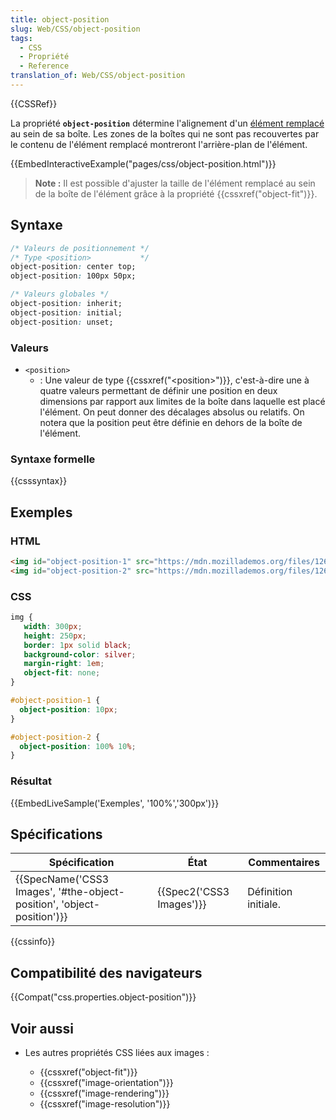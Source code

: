 ```yaml
---
title: object-position
slug: Web/CSS/object-position
tags:
  - CSS
  - Propriété
  - Reference
translation_of: Web/CSS/object-position
---
```

{{CSSRef}}

La propriété **`object-position`** détermine l'alignement d'un [élément remplacé](/fr/docs/Web/CSS/%C3%89l%C3%A9ment_remplac%C3%A9) au sein de sa boîte. Les zones de la boîtes qui ne sont pas recouvertes par le contenu de l'élément remplacé montreront l'arrière-plan de l'élément.

{{EmbedInteractiveExample("pages/css/object-position.html")}}

> **Note :** Il est possible d'ajuster la taille de l'élément remplacé au sein de la boîte de l'élément grâce à la propriété {{cssxref("object-fit")}}.

## Syntaxe

```css
/* Valeurs de positionnement */
/* Type <position>           */
object-position: center top;
object-position: 100px 50px;

/* Valeurs globales */
object-position: inherit;
object-position: initial;
object-position: unset;
```

### Valeurs

- `<position>`
  - : Une valeur de type {{cssxref("&lt;position&gt;")}}, c'est-à-dire une à quatre valeurs permettant de définir une position en deux dimensions par rapport aux limites de la boîte dans laquelle est placé l'élément. On peut donner des décalages absolus ou relatifs. On notera que la position peut être définie en dehors de la boîte de l'élément.

### Syntaxe formelle

{{csssyntax}}

## Exemples

### HTML

```html
<img id="object-position-1" src="https://mdn.mozillademos.org/files/12668/MDN.svg" alt="MDN Logo"/>
<img id="object-position-2" src="https://mdn.mozillademos.org/files/12668/MDN.svg" alt="MDN Logo"/>
```

### CSS

```css
img {
   width: 300px;
   height: 250px;
   border: 1px solid black;
   background-color: silver;
   margin-right: 1em;
   object-fit: none;
}

#object-position-1 {
  object-position: 10px;
}

#object-position-2 {
  object-position: 100% 10%;
}
```

### Résultat

{{EmbedLiveSample('Exemples', '100%','300px')}}

## Spécifications

| Spécification                                                                                | État                             | Commentaires         |
| -------------------------------------------------------------------------------------------- | -------------------------------- | -------------------- |
| {{SpecName('CSS3 Images', '#the-object-position', 'object-position')}} | {{Spec2('CSS3 Images')}} | Définition initiale. |

{{cssinfo}}

## Compatibilité des navigateurs

{{Compat("css.properties.object-position")}}

## Voir aussi

- Les autres propriétés CSS liées aux images :

  - {{cssxref("object-fit")}}
  - {{cssxref("image-orientation")}}
  - {{cssxref("image-rendering")}}
  - {{cssxref("image-resolution")}}
